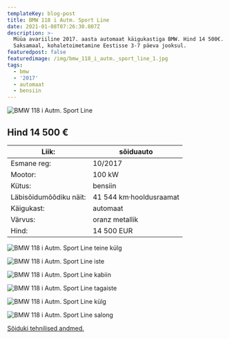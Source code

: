 ```yaml
---
templateKey: blog-post
title: BMW 118 i Autm. Sport Line
date: 2021-01-08T07:26:30.807Z
description: >-
  Müüa avariiline 2017. aasta automaat käigukastiga BMW. Hind 14 500€. Auto asub
  Saksamaal, kohaletoimetamine Eestisse 3-7 päeva jooksul.
featuredpost: false
featuredimage: /img/bmw_118_i_autm._sport_line_1.jpg
tags:
  - bmw
  - '2017'
  - automaat
  - bensiin
---
```

![BMW 118 i Autm. Sport Line](/img/bmw_118_i_autm._sport_line_1.jpg "BMW 118 i Autm. Sport Line")

## Hind 14 500 €

<!--StartFragment-->

| Liik:                  | sõiduauto               |
| ---------------------- | ----------------------- |
| Esmane reg:            | 10/2017                 |
| Mootor:                | 100 kW                  |
| Kütus:                 | bensiin                 |
| Läbisõidumõõdiku näit: | 41 544 km·hooldusraamat |
| Käigukast:             | automaat                |
| Värvus:                | oranz metallik          |
| Hind:                  | 14 500 EUR              |

<!--EndFragment-->

![BMW 118 i Autm. Sport Line teine külg](/img/bmw_118_i_autm._sport_line_2.jpg "BMW 118 i Autm. Sport Line teine külg")

![BMW 118 i Autm. Sport Line iste](/img/bmw_118_i_autm._sport_line_4.jpg "BMW 118 i Autm. Sport Line iste  ")

![BMW 118 i Autm. Sport Line kabiin](/img/bmw_118_i_autm._sport_line_6.jpg "BMW 118 i Autm. Sport Line kabiin")

![BMW 118 i Autm. Sport Line tagaiste](/img/bmw_118_i_autm._sport_line_7.jpg "BMW 118 i Autm. Sport Line tagaiste")

![BMW 118 i Autm. Sport Line külg](/img/bmw_118_i_autm._sport_line_3.jpg "BMW 118 i Autm. Sport Line külg")

![BMW 118 i Autm. Sport Line salong](/img/bmw_118_i_autm._sport_line_5.jpg "BMW 118 i Autm. Sport Line salong")

[Sõiduki tehnilised andmed.](https://dcar24.de/boerse/user/ahf/detail/detail.php?user=ahf&AutoID=201909&lang=de)
